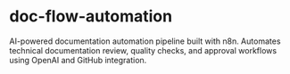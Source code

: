 # doc-flow-automation
AI-powered documentation automation pipeline built with n8n. Automates technical documentation review, quality checks, and approval workflows using OpenAI and GitHub integration.

